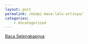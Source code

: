 ```yaml
---
layout: post
permalink: /mimpi-masa-lalu-artinya/
categories:
    - Uncategorized
---
```


[Baca Selengkapnya](/10)